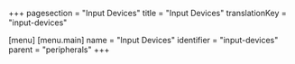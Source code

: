 +++
pagesection = "Input Devices"
title = "Input Devices"
translationKey = "input-devices"

[menu]
[menu.main]
		name = "Input Devices"
		identifier = "input-devices"
		parent = "peripherals"
+++